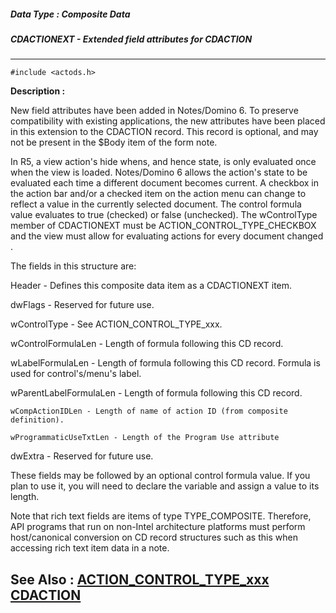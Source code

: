 ##### Data Type : Composite Data
##### CDACTIONEXT - Extended field attributes for CDACTION
---
```
#include <actods.h>
```
**Description :**

New field attributes have been added in Notes/Domino 6.  To preserve 
compatibility with existing applications, the new attributes have been placed 
in this extension to the CDACTION record.  This record is optional, and may not 
be present in the $Body item of the form note.

In R5, a view action's hide whens, and hence state, is only evaluated once when 
the view is loaded. Notes/Domino 6 allows the action's state to be evaluated 
each time a different document becomes current. A checkbox in the action bar 
and/or a checked item on the action menu can change to reflect a value in the 
currently selected document. The control formula value evaluates to true 
(checked) or false (unchecked). The wControlType member of CDACTIONEXT must be 
ACTION_CONTROL_TYPE_CHECKBOX and the view must allow for evaluating actions for 
every document changed . 

The fields in this structure are:

Header - Defines this composite data item as a CDACTIONEXT item.

dwFlags - Reserved for future use.

wControlType - See ACTION_CONTROL_TYPE_xxx.

wControlFormulaLen - Length of formula following this CD record.

wLabelFormulaLen - Length of formula following this CD record. Formula is used 
for control's/menu's label.

wParentLabelFormulaLen - Length of formula following this CD record. 

    wCompActionIDLen - Length of name of action ID (from composite definition). 

    wProgrammaticUseTxtLen - Length of the Program Use attribute

dwExtra - Reserved for future use.

These fields may be followed by an optional control formula value. If you plan 
to use it, you will need to declare the variable and assign a value to its 
length.

Note that rich text fields are items of type TYPE_COMPOSITE.  Therefore, API 
programs that run on non-Intel architecture platforms must perform 
host/canonical conversion on CD record structures such as this when accessing 
rich text item data in a note.


**See Also :**
[ACTION_CONTROL_TYPE_xxx](/reference/Symb/ACTION_CONTROL_TYPE_xxx)
[CDACTION](/reference/Data/CDACTION)
---
